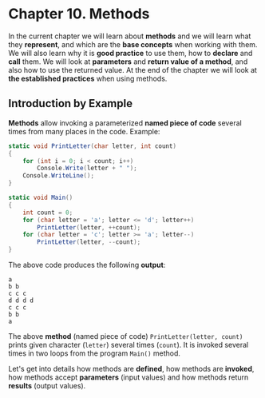 # Chapter 10. Methods

In the current chapter we will learn about **methods** and we will learn what they **represent**, and which are the **base concepts** when working with them. We will also learn why it is **good practice** to use them, how to **declare** and **call** them. We will look at **parameters** and **return value of a method**, and also how to use the returned value. At the end of the chapter we will look at **the established practices** when using methods.

## Introduction by Example

**Methods** allow invoking a parameterized **named piece of code** several times from many places in the code. Example:

```csharp
static void PrintLetter(char letter, int count)
{
    for (int i = 0; i < count; i++)
        Console.Write(letter + " ");
    Console.WriteLine();
}

static void Main()
{
    int count = 0;
    for (char letter = 'a'; letter <= 'd'; letter++)
        PrintLetter(letter, ++count);
    for (char letter = 'c'; letter >= 'a'; letter--)
        PrintLetter(letter, --count);
}
```

The above code produces the following **output**:
```
a
b b
c c c
d d d d
c c c
b b
a
```

The above **method** (named piece of code) `PrintLetter(letter, count)` prints given character (`letter`) several times (`count`). It is invoked several times in two loops from the program `Main()` method.

Let's get into details how methods are **defined**, how methods are **invoked**, how methods accept **parameters** (input values) and how methods return **results** (output values).
